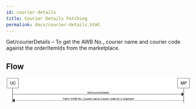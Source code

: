 ```yaml
---
id: courier-details
title: Courier Details Fetching
permalink: docs/courier-details.html
---
```


Get/courierDetails – To get the AWB No., courier name and courier code against the orderItemIds from the marketplace.

## Flow
![flow_courier_details](../images/docs/flow_courier_details.png)


